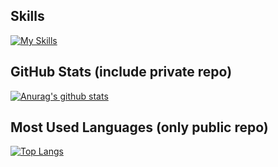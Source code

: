 ## Skills

[![My Skills](https://skillicons.dev/icons?i=git,github,githubactions,html,latex,linux,md,py,vscode)](https://skillicons.dev)

## GitHub Stats (include private repo)

[![Anurag's github stats](https://github-readme-stats.vercel.app/api?username=mo-mo-666&count_private=true&show_icons=true&hide=stars,contribs&include_all_commits=true&theme=dark)](https://github.com/mo-mo-666?tab=repositories)

## Most Used Languages (only public repo)

[![Top Langs](https://github-readme-stats.vercel.app/api/top-langs/?username=mo-mo-666&hide=jupyter%20notebook&layout=pie&size_weight=0.5&count_weight=0.5&theme=dark)](https://github.com/mo-mo-666?tab=repositories)


<!--
**mo-mo-666/mo-mo-666** is a ✨ _special_ ✨ repository because its `README.md` (this file) appears on your GitHub profile.

Here are some ideas to get you started:

- 🔭 I’m currently working on ...
- 🌱 I’m currently learning ...
- 👯 I’m looking to collaborate on ...
- 🤔 I’m looking for help with ...
- 💬 Ask me about ...
- 📫 How to reach me: ...
- 😄 Pronouns: ...
- ⚡ Fun fact: ...
-->
